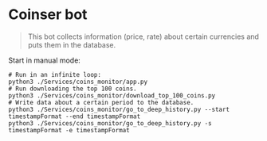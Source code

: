 Coinser bot
======

> This bot collects information (price, rate) about certain currencies and puts them in the database.

Start in manual mode:
```shell
# Run in an infinite loop:
python3 ./Services/coins_monitor/app.py 
# Run downloading the top 100 coins.
python3 ./Services/coins_monitor/download_top_100_coins.py
# Write data about a certain period to the database.
python3 ./Services/coins_monitor/go_to_deep_history.py --start timestampFormat --end timestampFormat
python3 ./Services/coins_monitor/go_to_deep_history.py -s timestampFormat -e timestampFormat
```